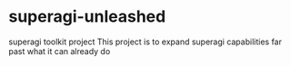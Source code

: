 # superagi-unleashed
superagi toolkit project
This project is to expand superagi capabilities far past what it can already do
